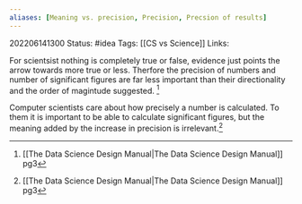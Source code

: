 ```yaml
---
aliases: [Meaning vs. precision, Precision, Precsion of results]
---
```

202206141300
Status: #idea
Tags: [[CS vs Science]]
Links:

For scientsist nothing is completely true or false, evidence just points the arrow towards more true or less. Therfore the precision of numbers and number of significant figures are far less important than their directionality and the order of magintude suggested. [^1]

Computer scientists care about how precisely a number is calculated. To them it is important to be able to calculate significant figures, but the meaning added by the increase in precision is irrelevant.[^1]

[^1]:[[The Data Science  Design Manual|The Data Science Design Manual]] pg3